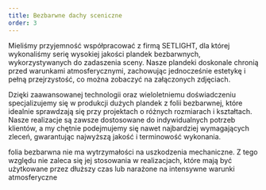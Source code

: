 ```yaml
---
title: Bezbarwne dachy sceniczne
order: 3
---
```


Mieliśmy przyjemność współpracować z firmą SETLIGHT, dla której wykonaliśmy
serię wysokiej jakości plandek bezbarwnych, wykorzystywanych do zadaszenia
sceny. Nasze plandeki doskonale chronią przed warunkami atmosferycznymi,
zachowując jednocześnie estetykę i pełną przejrzystość, co można zobaczyć na
załączonych zdjęciach.

Dzięki zaawansowanej technologii oraz wieloletniemu doświadczeniu specjalizujemy
się w produkcji dużych plandek z folii bezbarwnej, które idealnie sprawdzają się
przy projektach o różnych rozmiarach i kształtach. Nasze realizacje są zawsze
dostosowane do indywidualnych potrzeb klientów, a my chętnie podejmujemy się
nawet najbardziej wymagających zleceń, gwarantując najwyższą jakość i
terminowość wykonania.

folia bezbarwna nie ma wytrzymałości na uszkodzenia mechaniczne. Z tego względu
nie zaleca się jej stosowania w realizacjach, które mają być użytkowane przez
dłuższy czas lub narażone na intensywne warunki atmosferyczne
